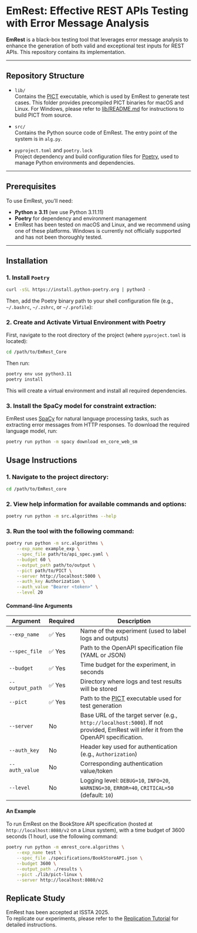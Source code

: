 # EmRest: Effective REST APIs Testing with Error Message Analysis

**EmRest** is a black-box testing tool that leverages error message analysis to enhance the generation of both valid and exceptional test inputs for REST APIs.  This repository contains its implementation.

---

## Repository Structure

- `lib/`  
Contains the [PICT](https://github.com/microsoft/pict) executable, which is used by EmRest to generate test cases. This folder provides precompiled PICT binaries for macOS and Linux. For Windows, please refer to [lib/README.md](lib/README.md) for instructions to build PICT from source.

- `src/`  
  Contains the Python source code of EmRest. The entry point of the system is in `alg.py`.

- `pyproject.toml` and `poetry.lock`  
  Project dependency and build configuration files for [Poetry](https://python-poetry.org/), used to manage Python environments and dependencies.

---

## Prerequisites

To use EmRest, you’ll need:

- **Python ≥ 3.11** (we use Python 3.11.11)
- **Poetry** for dependency and environment management
- EmRest has been tested on macOS and Linux, and we recommend using one of these platforms.  Windows is currently not officially supported and has not been thoroughly tested.
---

## Installation

### 1. Install `Poetry`

```bash
curl -sSL https://install.python-poetry.org | python3 -
```
Then, add the Poetry binary path to your shell configuration file (e.g., `~/.bashrc`, `~/.zshrc`, or `~/.profile`):


### 2. **Create and Activate Virtual Environment with Poetry**

First, navigate to the root directory of the project (where `pyproject.toml` is located):

```bash
cd /path/to/EmRest_Core
```

Then run:

```bash
poetry env use python3.11
poetry install 
```
This will create a virtual environment and install all required dependencies.

### 3. **Install the SpaCy model for constraint extraction:**

EmRest uses [SpaCy](https://spacy.io/) for natural language processing tasks, such as extracting error messages from HTTP responses. To download the required language model, run:

```bash
poetry run python -m spacy download en_core_web_sm
```

## Usage Instructions

### 1. **Navigate to the project directory:**

```bash
cd /path/to/EmRest_core
```

### 2. **View help information for available commands and options:**

```bash
poetry run python -m src.algorithms --help
```

### 3. **Run the tool with the following command:**

```bash
poetry run python -m src.algorithms \
    --exp_name example_exp \
    --spec_file path/to/api_spec.yaml \
    --budget 60 \
    --output_path path/to/output \
    --pict path/to/PICT \
    --server http://localhost:5000 \
    --auth_key Authorization \
    --auth_value "Bearer <token>" \
    --level 20
```

#### Command-line Arguments

| Argument         | Required | Description                                                                 |
|------------------|----------|-----------------------------------------------------------------------------|
| `--exp_name`     | ✅ Yes   | Name of the experiment (used to label logs and outputs)                    |
| `--spec_file`    | ✅ Yes   | Path to the OpenAPI specification file (YAML or JSON)                      |
| `--budget`       | ✅ Yes   | Time budget for the experiment, in seconds                                 |
| `--output_path`  | ✅ Yes   | Directory where logs and test results will be stored                        |
| `--pict`         | ✅ Yes   | Path to the [PICT](https://learn.microsoft.com/en-us/system-center/compliance/pict-overview) executable used for test generation |
| `--server`       | No       | Base URL of the target server (e.g., `http://localhost:5000`). If not provided, EmRest will infer it from the OpenAPI specification.              |
| `--auth_key`     | No       | Header key used for authentication (e.g., `Authorization`)                |
| `--auth_value`   | No       | Corresponding authentication value/token                                   |
| `--level`        | No       | Logging level: `DEBUG=10`, `INFO=20`, `WARNING=30`, `ERROR=40`, `CRITICAL=50` (default: `10`) |

#### An Example

To run EmRest on the BookStore API specification (hosted at `http://localhost:8080/v2` on a Linux system), with a time budget of 3600 seconds (1 hour), use the following command:

```bash
poetry run python -m emrest_core.algorithms \
    --exp_name test \
    --spec_file ./specifications/BookStoreAPI.json \
    --budget 3600 \
    --output_path ./results \
    --pict ./lib/pict-linux \
    --server http://localhost:8080/v2
```

## Replicate Study

EmRest has been accepted at ISSTA 2025.  
To replicate our experiments, please refer to the [Replication Tutorial](../api-exp-scripts/README.md) for detailed instructions.